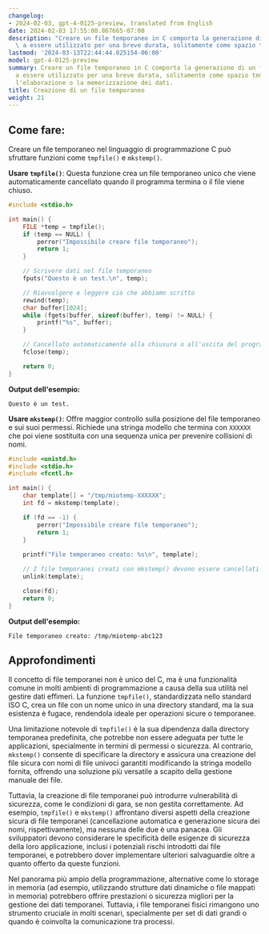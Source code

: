 ```yaml
---
changelog:
- 2024-02-03, gpt-4-0125-preview, translated from English
date: 2024-02-03 17:55:08.867665-07:00
description: "Creare un file temporaneo in C comporta la generazione di un file destinato\
  \ a essere utilizzato per una breve durata, solitamente come spazio temporaneo\u2026"
lastmod: '2024-03-13T22:44:44.025154-06:00'
model: gpt-4-0125-preview
summary: Creare un file temporaneo in C comporta la generazione di un file destinato
  a essere utilizzato per una breve durata, solitamente come spazio temporaneo per
  l'elaborazione o la memorizzazione dei dati.
title: Creazione di un file temporaneo
weight: 21
---
```


## Come fare:
Creare un file temporaneo nel linguaggio di programmazione C può sfruttare funzioni come `tmpfile()` e `mkstemp()`.

**Usare `tmpfile()`**: Questa funzione crea un file temporaneo unico che viene automaticamente cancellato quando il programma termina o il file viene chiuso.

```c
#include <stdio.h>

int main() {
    FILE *temp = tmpfile();
    if (temp == NULL) {
        perror("Impossibile creare file temporaneo");
        return 1;
    }

    // Scrivere dati nel file temporaneo
    fputs("Questo è un test.\n", temp);

    // Riavvolgere e leggere ciò che abbiamo scritto
    rewind(temp);
    char buffer[1024];
    while (fgets(buffer, sizeof(buffer), temp) != NULL) {
        printf("%s", buffer);
    }

    // Cancellato automaticamente alla chiusura o all'uscita del programma
    fclose(temp);

    return 0;
}
```
**Output dell'esempio:**
```
Questo è un test.
```

**Usare `mkstemp()`**: Offre maggior controllo sulla posizione del file temporaneo e sui suoi permessi. Richiede una stringa modello che termina con `XXXXXX` che poi viene sostituita con una sequenza unica per prevenire collisioni di nomi.

```c
#include <unistd.h>
#include <stdio.h>
#include <fcntl.h>

int main() {
    char template[] = "/tmp/miotemp-XXXXXX";
    int fd = mkstemp(template);

    if (fd == -1) {
        perror("Impossibile creare file temporaneo");
        return 1;
    }
    
    printf("File temporaneo creato: %s\n", template);

    // I file temporanei creati con mkstemp() devono essere cancellati manualmente
    unlink(template);

    close(fd);
    return 0;
}
```
**Output dell'esempio:**
```
File temporaneo creato: /tmp/miotemp-abc123
```

## Approfondimenti
Il concetto di file temporanei non è unico del C, ma è una funzionalità comune in molti ambienti di programmazione a causa della sua utilità nel gestire dati effimeri. La funzione `tmpfile()`, standardizzata nello standard ISO C, crea un file con un nome unico in una directory standard, ma la sua esistenza è fugace, rendendola ideale per operazioni sicure o temporanee.

Una limitazione notevole di `tmpfile()` è la sua dipendenza dalla directory temporanea predefinita, che potrebbe non essere adeguata per tutte le applicazioni, specialmente in termini di permessi o sicurezza. Al contrario, `mkstemp()` consente di specificare la directory e assicura una creazione del file sicura con nomi di file univoci garantiti modificando la stringa modello fornita, offrendo una soluzione più versatile a scapito della gestione manuale dei file.

Tuttavia, la creazione di file temporanei può introdurre vulnerabilità di sicurezza, come le condizioni di gara, se non gestita correttamente. Ad esempio, `tmpfile()` e `mkstemp()` affrontano diversi aspetti della creazione sicura di file temporanei (cancellazione automatica e generazione sicura dei nomi, rispettivamente), ma nessuna delle due è una panacea. Gli sviluppatori devono considerare le specificità delle esigenze di sicurezza della loro applicazione, inclusi i potenziali rischi introdotti dai file temporanei, e potrebbero dover implementare ulteriori salvaguardie oltre a quanto offerto da queste funzioni.

Nel panorama più ampio della programmazione, alternative come lo storage in memoria (ad esempio, utilizzando strutture dati dinamiche o file mappati in memoria) potrebbero offrire prestazioni o sicurezza migliori per la gestione dei dati temporanei. Tuttavia, i file temporanei fisici rimangono uno strumento cruciale in molti scenari, specialmente per set di dati grandi o quando è coinvolta la comunicazione tra processi.
